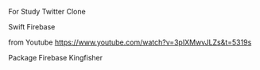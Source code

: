 For Study Twitter Clone


Swift
Firebase


from Youtube
https://www.youtube.com/watch?v=3pIXMwvJLZs&t=5319s



Package
Firebase
Kingfisher
